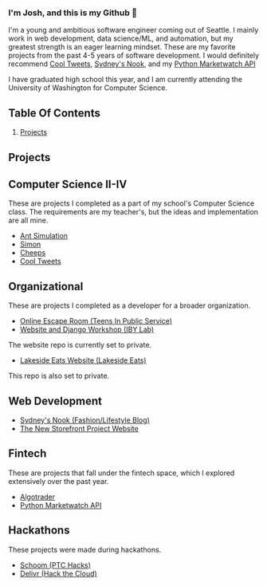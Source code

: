 ### I'm Josh, and this is my Github 👋

I'm a young and ambitious software engineer coming out of Seattle.  I mainly work in web development, data science/ML, and automation, but my greatest strength is an eager learning mindset.  These are my favorite projects from the past 4-5 years of software development.  I would definitely recommend [Cool Tweets](https://github.com/ProfJAT/cool-tweets), [Sydney's Nook](https://github.com/ProfJAT/sydneys-nook), and my [Python Marketwatch API](https://github.com/ProfJAT/marketwatch-api-py)

I have graduated high school this year, and I am currently attending the University of Washington for Computer Science.

## Table Of Contents

 1) [Projects](#Projects)

## Projects

## Computer Science II-IV
These are projects I completed as a part of my school's Computer Science class.  The requirements are my teacher's, but the ideas and implementation are all mine.

 - [Ant Simulation](https://github.com/ProfJAT/ant-simulation)
 - [Simon](https://github.com/ProfJAT/simon)
 - [Cheeps](https://github.com/ProfJAT/cheeps-app)
 - [Cool Tweets](https://github.com/ProfJAT/cool-tweets)

## Organizational
These are projects I completed as a developer for a broader organization.

 - [Online Escape Room (Teens In Public Service)](https://github.com/ProfJAT/escape-room)
 - [Website and Django Workshop (IBY Lab)](https://github.com/iby-lab)

The website repo is currently set to private.

 - [Lakeside Eats Website (Lakeside Eats)](https://github.com/panda2k/lakeside-eats)

This repo is also set to private.

## Web Development

 - [Sydney's Nook (Fashion/Lifestyle Blog)](https://github.com/ProfJAT/sydneys-nook)
 - [The New Storefront Project Website](https://github.com/ProfJAT/nsfp-web)

## Fintech
These are projects that fall under the fintech space, which I explored extensively over the past year.

 - [Algotrader](https://github.com/ProfJAT/algotrader)
 - [Python Marketwatch API](https://github.com/ProfJAT/marketwatch-api-py)

## Hackathons
These projects were made during hackathons.

 - [Schoom (PTC Hacks)](https://github.com/ProfJAT/ptc-hacks)
 - [Delivr (Hack the Cloud)](https://github.com/ProfJAT/htc-2.0)
